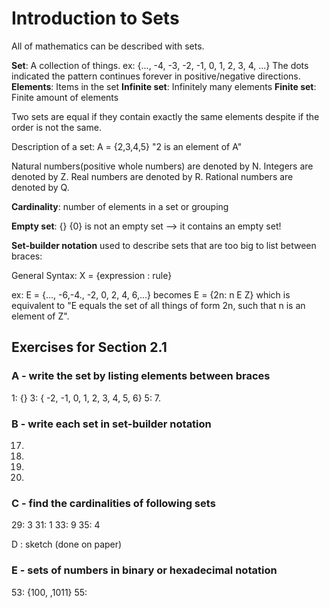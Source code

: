 # Introduction to Sets

All of mathematics can be described with sets.

**Set**: A collection of things.
ex: {..., -4, -3, -2, -1, 0, 1, 2, 3, 4, ...}
The dots indicated the pattern continues forever in positive/negative directions.
**Elements**: Items in the set
**Infinite set**: Infinitely many elements
**Finite set**: Finite amount of elements

Two sets are equal if they contain exactly the same elements despite if the order is not the same.

Description of a set: A = {2,3,4,5} "2 is an element of A"

Natural numbers(positive whole numbers) are denoted by N.
Integers are denoted by Z.
Real numbers are denoted by R.
Rational numbers are denoted by Q.

**Cardinality**: number of elements in a set or grouping

**Empty set**: {} 
{0} is not an empty set --> it contains an empty set!

**Set-builder notation** used to describe sets that are too big to list between braces:

General Syntax: X = {expression : rule}

ex: E = {..., -6,-4., -2, 0, 2, 4, 6,...} becomes
E = {2n: n E Z} which is equivalent to "E equals the set of all things of form 2n, such that n is an element of Z".

## Exercises for Section 2.1

### A - write the set by listing elements between braces

1: {}
3: { -2, -1, 0, 1, 2, 3, 4, 5, 6}
5: 
7.

### B - write each set in set-builder notation

17.
19.
21.
23.

### C - find the cardinalities of following sets
29: 3
31: 1
33: 9
35: 4

D : sketch (done on paper)

### E - sets of numbers in binary or hexadecimal notation 
53: {100, ,1011}
55: 

